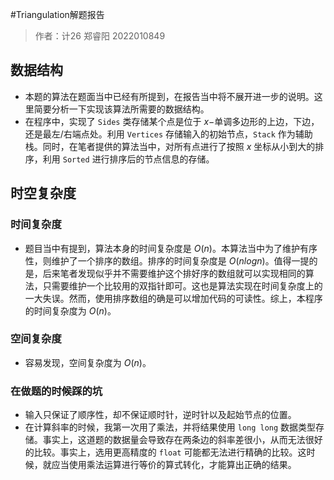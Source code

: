 #Triangulation解题报告
> 作者：计26 郑睿阳 2022010849

## 数据结构
* 本题的算法在题面当中已经有所提到，在报告当中将不展开进一步的说明。这里简要分析一下实现该算法所需要的数据结构。
* 在程序中，实现了 `Sides` 类存储某个点是位于 $x-$单调多边形的上边，下边，还是最左/右端点处。利用 `Vertices` 存储输入的初始节点，`Stack` 作为辅助栈。同时，在笔者提供的算法当中，对所有点进行了按照 $x$ 坐标从小到大的排序，利用 `Sorted` 进行排序后的节点信息的存储。

## 时空复杂度
### 时间复杂度
* 题目当中有提到，算法本身的时间复杂度是 $O(n)$。本算法当中为了维护有序性，则维护了一个排序的数组。排序的时间复杂度是 $O(nlogn)$。值得一提的是，后来笔者发现似乎并不需要维护这个排好序的数组就可以实现相同的算法，只需要维护一个比较用的双指针即可。这也是算法实现在时间复杂度上的一大失误。然而，使用排序数组的确是可以增加代码的可读性。综上，本程序的时间复杂度为 $O(n)$。
### 空间复杂度
* 容易发现，空间复杂度为 $O(n)$。

### 在做题的时候踩的坑
* 输入只保证了顺序性，却不保证顺时针，逆时针以及起始节点的位置。
* 在计算斜率的时候，我第一次用了乘法，并将结果使用 `long long` 数据类型存储。事实上，这道题的数据量会导致存在两条边的斜率差很小，从而无法很好的比较。事实上，选用更高精度的 `float` 可能都无法进行精确的比较。这时候，就应当使用乘法运算进行等价的算式转化，才能算出正确的结果。